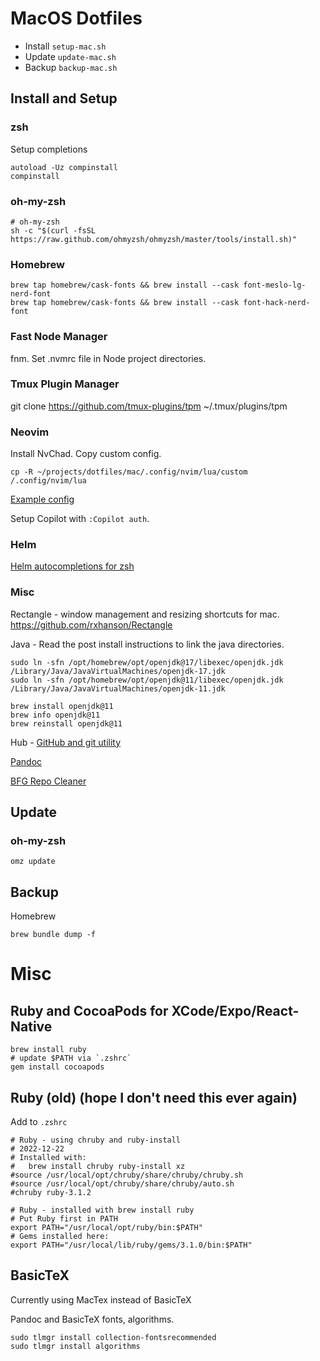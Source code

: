 # MacOS Dotfiles

- Install `setup-mac.sh`
- Update `update-mac.sh`
- Backup `backup-mac.sh`

## Install and Setup

### zsh

Setup completions
```
autoload -Uz compinstall
compinstall
```

### oh-my-zsh

```shell
# oh-my-zsh
sh -c "$(curl -fsSL https://raw.github.com/ohmyzsh/ohmyzsh/master/tools/install.sh)"
```

### Homebrew

```shell
brew tap homebrew/cask-fonts && brew install --cask font-meslo-lg-nerd-font
brew tap homebrew/cask-fonts && brew install --cask font-hack-nerd-font
```

### Fast Node Manager

fnm. Set .nvmrc file in Node project directories.

### Tmux Plugin Manager

git clone https://github.com/tmux-plugins/tpm ~/.tmux/plugins/tpm

### Neovim

Install NvChad.
Copy custom config.

`cp -R ~/projects/dotfiles/mac/.config/nvim/lua/custom /.config/nvim/lua`

[Example config](https://github.com/NvChad/example_config/tree/v2.0_featureful)

Setup Copilot with `:Copilot auth`.

### Helm

[Helm autocompletions for zsh](https://helm.sh/docs/helm/helm_completion_zsh/)
 
### Misc

Rectangle - window management and resizing shortcuts for mac. https://github.com/rxhanson/Rectangle

Java - Read the post install instructions to link the java directories.

```shell
sudo ln -sfn /opt/homebrew/opt/openjdk@17/libexec/openjdk.jdk /Library/Java/JavaVirtualMachines/openjdk-17.jdk
sudo ln -sfn /opt/homebrew/opt/openjdk@11/libexec/openjdk.jdk /Library/Java/JavaVirtualMachines/openjdk-11.jdk

brew install openjdk@11
brew info openjdk@11
brew reinstall openjdk@11
```

Hub - [GitHub and git utility](https://hub.github.com/)

[Pandoc](https://pandoc.org/installing.html#macos)

[BFG Repo Cleaner](https://rtyley.github.io/bfg-repo-cleaner/)

## Update

### oh-my-zsh

```shell
omz update
```

## Backup 

Homebrew

```shell
brew bundle dump -f 
```

# Misc

## Ruby and CocoaPods for XCode/Expo/React-Native

```
brew install ruby
# update $PATH via `.zshrc`
gem install cocoapods
```

## Ruby (old) (hope I don't need this ever again)

Add to `.zshrc`

```shell
# Ruby - using chruby and ruby-install
# 2022-12-22
# Installed with: 
# 	brew install chruby ruby-install xz
#source /usr/local/opt/chruby/share/chruby/chruby.sh
#source /usr/local/opt/chruby/share/chruby/auto.sh
#chruby ruby-3.1.2

# Ruby - installed with brew install ruby
# Put Ruby first in PATH
export PATH="/usr/local/opt/ruby/bin:$PATH"
# Gems installed here:
export PATH="/usr/local/lib/ruby/gems/3.1.0/bin:$PATH"
```

## BasicTeX

Currently using MacTex instead of BasicTeX

Pandoc and BasicTeX fonts, algorithms.
```shell
sudo tlmgr install collection-fontsrecommended
sudo tlmgr install algorithms
```
